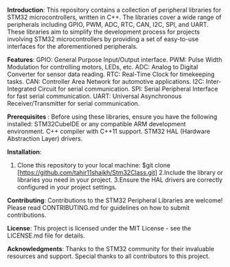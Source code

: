 **Introduction**:
This repository contains a collection of peripheral libraries for STM32 microcontrollers, written in C++. The libraries cover a wide range of peripherals including GPIO, PWM, ADC, RTC, CAN, I2C, SPI, and UART. These libraries aim to simplify the development process for projects involving STM32 microcontrollers by providing a set of easy-to-use interfaces for the aforementioned peripherals.

**Features**:
GPIO: General Purpose Input/Output interface.
PWM: Pulse Width Modulation for controlling motors, LEDs, etc.
ADC: Analog to Digital Converter for sensor data reading.
RTC: Real-Time Clock for timekeeping tasks.
CAN: Controller Area Network for automotive applications.
I2C: Inter-Integrated Circuit for serial communication.
SPI: Serial Peripheral Interface for fast serial communication.
UART: Universal Asynchronous Receiver/Transmitter for serial communication.

**Prerequisites** :
Before using these libraries, ensure you have the following installed:
STM32CubeIDE or any compatible ARM development environment.
C++ compiler with C++11 support.
STM32 HAL (Hardware Abstraction Layer) drivers.

**Installation**:
1. Clone this repository to your local machine:
  $git clone [https://github.com/tahir11shaikh/Stm32Class.git]
2.Include the library or libraries you need in your project.
3.Ensure the HAL drivers are correctly configured in your project settings.

**Contributing**:
Contributions to the STM32 Peripheral Libraries are welcome! Please read CONTRIBUTING.md for guidelines on how to submit contributions.

**License**:
This project is licensed under the MIT License - see the LICENSE.md file for details.

**Acknowledgments**:
Thanks to the STM32 community for their invaluable resources and support.
Special thanks to all contributors to this project.
